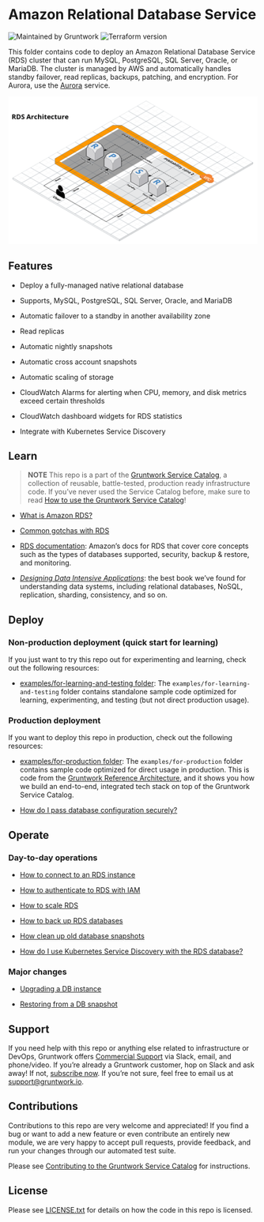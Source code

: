 # Amazon Relational Database Service

![Maintained by Gruntwork](https://img.shields.io/badge/maintained%20by-gruntwork.io-%235849a6.svg)
![Terraform version](https://img.shields.io/badge/tf-%3E%3D1.0.0-blue.svg)

This folder contains code to deploy an Amazon Relational Database Service (RDS) cluster that can run MySQL, PostgreSQL, SQL Server, Oracle, or MariaDB. The cluster is managed by AWS and automatically handles standby failover, read replicas, backups, patching, and encryption. For Aurora, use the [Aurora](../aurora/) service.

![RDS architecture](/_docs/rds-architecture.png?raw=true)

## Features

- Deploy a fully-managed native relational database

- Supports, MySQL, PostgreSQL, SQL Server, Oracle, and MariaDB

- Automatic failover to a standby in another availability zone

- Read replicas

- Automatic nightly snapshots

- Automatic cross account snapshots

- Automatic scaling of storage

- CloudWatch Alarms for alerting when CPU, memory, and disk metrics exceed certain thresholds

- CloudWatch dashboard widgets for RDS statistics

- Integrate with Kubernetes Service Discovery

## Learn

> **NOTE**
This repo is a part of the [Gruntwork Service Catalog](https://github.com/gruntwork-io/terraform-aws-service-catalog/), a collection of
reusable, battle-tested, production ready infrastructure code. If you’ve never used the Service Catalog before, make
sure to read [How to use the Gruntwork
Service Catalog](https://docs.gruntwork.io/reference/services/intro/overview)!

- [What is Amazon RDS?](https://github.com/gruntwork-io/terraform-aws-data-storage/blob/master/modules/rds/core-concepts.md#what-is-amazon-rds)

- [Common gotchas with RDS](https://github.com/gruntwork-io/terraform-aws-data-storage/blob/master/modules/rds/core-concepts.md#common-gotchas)

- [RDS documentation](https://docs.aws.amazon.com/AmazonRDS/latest/UserGuide/Welcome.html): Amazon’s docs for RDS that
    cover core concepts such as the types of databases supported, security, backup & restore, and monitoring.

- *[Designing Data Intensive Applications](https://dataintensive.net)*: the best book we’ve found for understanding data
    systems, including relational databases, NoSQL, replication, sharding, consistency, and so on.

## Deploy

### Non-production deployment (quick start for learning)

If you just want to try this repo out for experimenting and learning, check out the following resources:

- [examples/for-learning-and-testing folder](/examples/for-learning-and-testing): The
    `examples/for-learning-and-testing` folder contains standalone sample code optimized for learning, experimenting, and
    testing (but not direct production usage).

### Production deployment

If you want to deploy this repo in production, check out the following resources:

- [examples/for-production folder](/examples/for-production): The `examples/for-production` folder contains sample
    code optimized for direct usage in production. This is code from the
    [Gruntwork Reference Architecture](https://gruntwork.io/reference-architecture/:), and it shows you how we build an
    end-to-end, integrated tech stack on top of the Gruntwork Service Catalog.

- [How do I pass database configuration securely?](core-concepts.md#how-do-i-pass-database-configuration-securely)

## Operate

### Day-to-day operations

- [How to connect to an RDS instance](https://github.com/gruntwork-io/terraform-aws-data-storage/blob/master/modules/rds/core-concepts.md#how-do-you-connect-to-the-database)

- [How to authenticate to RDS with IAM](https://docs.aws.amazon.com/AmazonRDS/latest/UserGuide/UsingWithRDS.IAM.html)

- [How to scale RDS](https://github.com/gruntwork-io/terraform-aws-data-storage/blob/master/modules/rds/core-concepts.md#how-do-you-scale-this-database)

- [How to back up RDS databases](https://github.com/gruntwork-io/terraform-aws-data-storage/blob/master/modules/lambda-create-snapshot/core-concepts.md#data-backup-core-concepts)

- [How clean up old database snapshots](https://github.com/gruntwork-io/terraform-aws-data-storage/blob/master/modules/lambda-cleanup-snapshots/README.md)

- [How do I use Kubernetes Service
    Discovery with the RDS database?](core-concepts.md#how-do-i-use-kubernetes-service-discovery-with-the-rds-database)

### Major changes

- [Upgrading a DB instance](https://docs.aws.amazon.com/AmazonRDS/latest/UserGuide/USER_UpgradeDBInstance.Upgrading.html)

- [Restoring from a DB snapshot](https://docs.aws.amazon.com/AmazonRDS/latest/UserGuide/USER_RestoreFromSnapshot.html)

## Support

If you need help with this repo or anything else related to infrastructure or DevOps, Gruntwork offers
[Commercial Support](https://gruntwork.io/support/) via Slack, email, and phone/video. If you’re already a Gruntwork
customer, hop on Slack and ask away! If not, [subscribe now](https://www.gruntwork.io/pricing/). If you’re not sure,
feel free to email us at <support@gruntwork.io>.

## Contributions

Contributions to this repo are very welcome and appreciated! If you find a bug or want to add a new feature or even
contribute an entirely new module, we are very happy to accept pull requests, provide feedback, and run your changes
through our automated test suite.

Please see
[Contributing to the Gruntwork Service Catalog](https://gruntwork.io/guides/foundations/how-to-use-gruntwork-infrastructure-as-code-library#_contributing_to_the_gruntwork_infrastructure_as_code_library)
for instructions.

## License

Please see [LICENSE.txt](/LICENSE.txt) for details on how the code in this repo is licensed.

